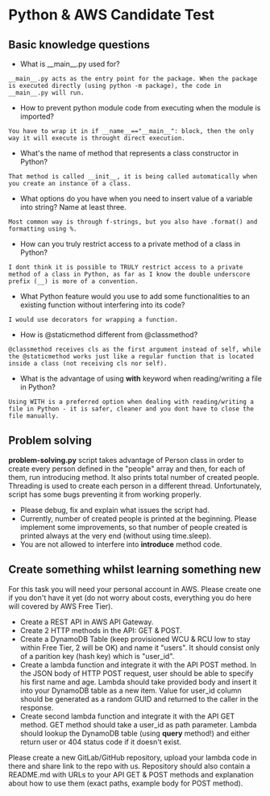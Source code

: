 # Python & AWS Candidate Test

## Basic knowledge questions

- What is \_\_main\_\_.py used for?

`__main__.py acts as the entry point for the package. When the package is executed directly (using python -m package), the code in __main__.py will run.`

- How to prevent python module code from executing when the module is imported?

`You have to wrap it in if __name__=="__main__": block, then the only way it will execute is throught direct execution.`

- What's the name of method that represents a class constructor in Python?

`That method is called __init__, it is being called automatically when you create an instance of a class.`

- What options do you have when you need to insert value of a variable into string? Name at least three.

`Most common way is through f-strings, but you also have .format() and formatting using %.`

- How can you truly restrict access to a private method of a class in Python?

`I dont think it is possible to TRULY restrict access to a private method of a class in Python, as far as I know the double underscore prefix (__) is more of a convention.`

- What Python feature would you use to add some functionalities to an existing function without interfering into its code?

`I would use decorators for wrapping a function.`

- How is @staticmethod different from @classmethod?

`@classmethod receives cls as the first argument instead of self, while the @staticmethod works just like a regular function that is located inside a class (not receiving cls nor self).`

- What is the advantage of using **with** keyword when reading/writing a file in Python?

`Using WITH is a preferred option when dealing with reading/writing a file in Python - it is safer, cleaner and you dont have to close the file manually.`

## Problem solving

**problem-solving.py** script takes advantage of Person class in order to create every person defined in the "people" array and then, for each of them, run introducing method. It also prints total number of created people. Threading is used to create each person in a different thread. Unfortunately, script has some bugs preventing it from working properly. 
- Please debug, fix and explain what issues the script had.  
- Currently, number of created people is printed at the beginning. Please implement some improvements, so that number of people created is printed always at the very end (without using time.sleep).
- You are not allowed to interfere into **introduce** method code.

## Create something whilst learning something new
For this task you will need your personal account in AWS. Please create one if you don't have it yet (do not worry about costs, everything you do here will covered by AWS Free Tier).

- Create a REST API in AWS API Gateway.
- Create 2 HTTP methods in the API: GET & POST.
- Create a DynamoDB Table (keep provisioned WCU & RCU low to stay within Free Tier, 2 will be OK) and name it "users". It should consist only of a parition key (hash key) which is "user_id".
- Create a lambda function and integrate it with the API POST method. In the JSON body of HTTP POST request, user should be able to specify his first name and age. Lambda should take provided body and insert it into your DynamoDB table as a new item. Value for user_id column should be generated as a random GUID and returned to the caller in the response.
- Create second lambda function and integrate it with the API GET method. GET method should take a user_id as path parameter. Lambda should lookup the DynamoDB table (using **query** method!) and either return user or 404 status code if it doesn't exist.

Please create a new GitLab/GitHub repository, upload your lambda code in there and share link to the repo with us.
Repository should also contain a README.md with URLs to your API GET & POST methods and explanation about how to use them (exact paths, example body for POST method).

